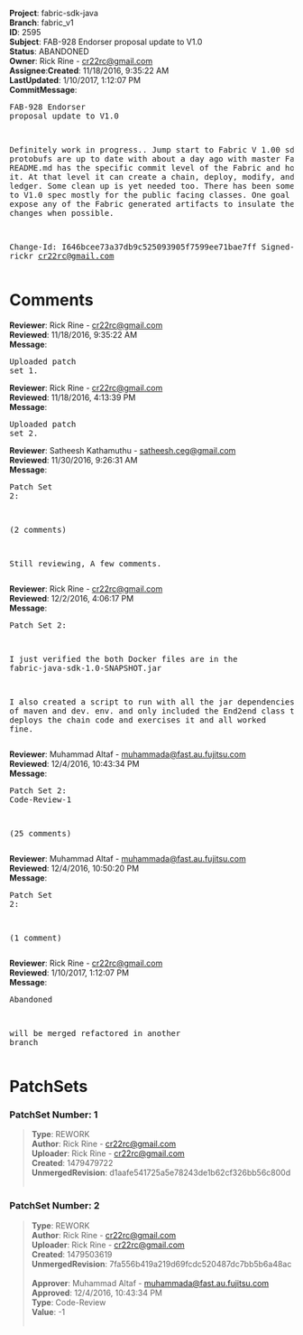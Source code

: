 <strong>Project</strong>: fabric-sdk-java</br><strong>Branch</strong>: fabric_v1<br><strong>ID</strong>: 2595<br><strong>Subject</strong>: FAB-928 Endorser proposal update to V1.0<br><strong>Status</strong>: ABANDONED<br><strong>Owner</strong>: Rick Rine - cr22rc@gmail.com<br><strong>Assignee</strong>:<strong>Created</strong>: 11/18/2016, 9:35:22 AM<br><strong>LastUpdated</strong>: 1/10/2017, 1:12:07 PM<br><strong>CommitMessage</strong>:<br><pre>FAB-928 Endorser proposal update to V1.0

Definitely work in progress..
Jump start to Fabric V 1.00 sdk.
 The protobufs are up to date with about a day ago with master Fabric.
The README.md has the specific commit level of the Fabric and how to get to it.
At that level it can create a chain, deploy, modify, and query the ledger.
Some clean up is yet needed too.
There has been some refactoring to V1.0 spec mostly for the public facing classes.
One goal was to NOT expose any of the Fabric generated artifacts to insulate
the user from changes when possible.

Change-Id: I646bcee73a37db9c525093905f7599ee71bae7ff
Signed-off-by: rickr <cr22rc@gmail.com>
</pre><h1>Comments</h1><strong>Reviewer</strong>: Rick Rine - cr22rc@gmail.com<br><strong>Reviewed</strong>: 11/18/2016, 9:35:22 AM<br><strong>Message</strong>: <pre>Uploaded patch set 1.</pre><strong>Reviewer</strong>: Rick Rine - cr22rc@gmail.com<br><strong>Reviewed</strong>: 11/18/2016, 4:13:39 PM<br><strong>Message</strong>: <pre>Uploaded patch set 2.</pre><strong>Reviewer</strong>: Satheesh Kathamuthu - satheesh.ceg@gmail.com<br><strong>Reviewed</strong>: 11/30/2016, 9:26:31 AM<br><strong>Message</strong>: <pre>Patch Set 2:

(2 comments)

Still reviewing, A few comments.</pre><strong>Reviewer</strong>: Rick Rine - cr22rc@gmail.com<br><strong>Reviewed</strong>: 12/2/2016, 4:06:17 PM<br><strong>Message</strong>: <pre>Patch Set 2:

I just verified the both Docker files are in the  fabric-java-sdk-1.0-SNAPSHOT.jar

I also created a script to run with all the jar dependencies outside of maven and dev. env.  and only included the End2end class test that deploys the chain code and exercises it and all worked fine.</pre><strong>Reviewer</strong>: Muhammad Altaf - muhammada@fast.au.fujitsu.com<br><strong>Reviewed</strong>: 12/4/2016, 10:43:34 PM<br><strong>Message</strong>: <pre>Patch Set 2: Code-Review-1

(25 comments)</pre><strong>Reviewer</strong>: Muhammad Altaf - muhammada@fast.au.fujitsu.com<br><strong>Reviewed</strong>: 12/4/2016, 10:50:20 PM<br><strong>Message</strong>: <pre>Patch Set 2:

(1 comment)</pre><strong>Reviewer</strong>: Rick Rine - cr22rc@gmail.com<br><strong>Reviewed</strong>: 1/10/2017, 1:12:07 PM<br><strong>Message</strong>: <pre>Abandoned

will be merged refactored in another branch</pre><h1>PatchSets</h1><h3>PatchSet Number: 1</h3><blockquote><strong>Type</strong>: REWORK<br><strong>Author</strong>: Rick Rine - cr22rc@gmail.com<br><strong>Uploader</strong>: Rick Rine - cr22rc@gmail.com<br><strong>Created</strong>: 1479479722<br><strong>UnmergedRevision</strong>: d1aafe541725a5e78243de1b62cf326bb56c800d<br><br></blockquote><h3>PatchSet Number: 2</h3><blockquote><strong>Type</strong>: REWORK<br><strong>Author</strong>: Rick Rine - cr22rc@gmail.com<br><strong>Uploader</strong>: Rick Rine - cr22rc@gmail.com<br><strong>Created</strong>: 1479503619<br><strong>UnmergedRevision</strong>: 7fa556b419a219d69fcdc520487dc7bb5b6a48ac<br><br><strong>Approver</strong>: Muhammad Altaf - muhammada@fast.au.fujitsu.com<br><strong>Approved</strong>: 12/4/2016, 10:43:34 PM<br><strong>Type</strong>: Code-Review<br><strong>Value</strong>: -1<br><br></blockquote>
